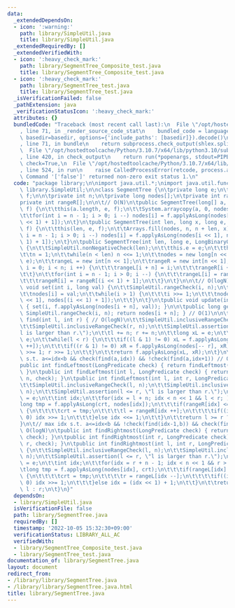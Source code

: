 ```yaml
---
data:
  _extendedDependsOn:
  - icon: ':warning:'
    path: library/SimpleUtil.java
    title: library/SimpleUtil.java
  _extendedRequiredBy: []
  _extendedVerifiedWith:
  - icon: ':heavy_check_mark:'
    path: library/SegmentTree_Composite_test.java
    title: library/SegmentTree_Composite_test.java
  - icon: ':heavy_check_mark:'
    path: library/SegmentTree_test.java
    title: library/SegmentTree_test.java
  _isVerificationFailed: false
  _pathExtension: java
  _verificationStatusIcon: ':heavy_check_mark:'
  attributes: {}
  bundledCode: "Traceback (most recent call last):\n  File \"/opt/hostedtoolcache/Python/3.10.7/x64/lib/python3.10/site-packages/onlinejudge_verify/documentation/build.py\"\
    , line 71, in _render_source_code_stat\n    bundled_code = language.bundle(stat.path,\
    \ basedir=basedir, options={'include_paths': [basedir]}).decode()\n  File \"/opt/hostedtoolcache/Python/3.10.7/x64/lib/python3.10/site-packages/onlinejudge_verify/languages/user_defined.py\"\
    , line 71, in bundle\n    return subprocess.check_output(shlex.split(command))\n\
    \  File \"/opt/hostedtoolcache/Python/3.10.7/x64/lib/python3.10/subprocess.py\"\
    , line 420, in check_output\n    return run(*popenargs, stdout=PIPE, timeout=timeout,\
    \ check=True,\n  File \"/opt/hostedtoolcache/Python/3.10.7/x64/lib/python3.10/subprocess.py\"\
    , line 524, in run\n    raise CalledProcessError(retcode, process.args,\nsubprocess.CalledProcessError:\
    \ Command '['false']' returned non-zero exit status 1.\n"
  code: "package library;\n\nimport java.util.*;\nimport java.util.function.*;\nimport\
    \ library.SimpleUtil;\n\nclass SegmentTree {\n\tprivate long e;\n\tprivate LongBinaryOperator\
    \ f;\n\n\tprivate int n;\n\tprivate long nodes[];\n\tprivate int rangeL[];\n\t\
    private int rangeR[];\n\n\t// O(N)\n\tpublic SegmentTree(long[] a, long e, LongBinaryOperator\
    \ f) {\n\t\tthis(a.length, e, f);\n\t\tSystem.arraycopy(a, 0, nodes, n, a.length);\n\
    \t\tfor(int i = n - 1; i > 0; i --) nodes[i] = f.applyAsLong(nodes[i << 1], nodes[(i\
    \ << 1) + 1]);\n\t}\n\tpublic SegmentTree(int len, long x, long e, LongBinaryOperator\
    \ f) {\n\t\tthis(len, e, f);\n\t\tArrays.fill(nodes, n, n + len, x);\n\t\tfor(int\
    \ i = n - 1; i > 0; i --) nodes[i] = f.applyAsLong(nodes[i << 1], nodes[(i <<\
    \ 1) + 1]);\n\t}\n\tpublic SegmentTree(int len, long e, LongBinaryOperator f)\
    \ {\n\t\tSimpleUtil.nonNegativeCheck(len);\n\t\tthis.e = e;\n\t\tthis.f = f;\n\
    \t\tn = 1;\n\t\twhile(n < len) n <<= 1;\n\t\tnodes = new long[n << 1];\n\t\tArrays.fill(nodes,\
    \ e);\n\t\trangeL = new int[n << 1];\n\t\trangeR = new int[n << 1];\n\t\tfor(int\
    \ i = 0; i < n; i ++) {\n\t\t\trangeL[i + n] = i;\n\t\t\trangeR[i + n] = i + 1;\n\
    \t\t}\n\t\tfor(int i = n - 1; i > 0; i --) {\n\t\t\trangeL[i] = rangeL[i << 1];\n\
    \t\t\trangeR[i] = rangeR[(i << 1) + 1];\n\t\t}\n\t}\n\n\t// O(logN)\n\tpublic\
    \ void set(int i, long val) {\n\t\tSimpleUtil.rangeCheck(i, n);\n\t\ti += n;\n\
    \t\tnodes[i] = val;\n\t\twhile(i > 1) {\n\t\t\ti >>= 1;\n\t\t\tnodes[i] = f.applyAsLong(nodes[i\
    \ << 1], nodes[(i << 1) + 1]);\n\t\t}\n\t}\n\tpublic void update(int i, long val)\
    \ { set(i, f.applyAsLong(nodes[i + n], val)); }\n\n\tpublic long get(int i) {\
    \ SimpleUtil.rangeCheck(i, n); return nodes[i + n]; } // O(1)\n\n\tpublic long\
    \ find(int l, int r) { // O(logN)\n\t\tSimpleUtil.inclusiveRangeCheck(l, n);\n\
    \t\tSimpleUtil.inclusiveRangeCheck(r, n);\n\t\tSimpleUtil.assertion(l <= r, \"\
    l is larger than r.\");\n\t\tl += n; r += n;\n\t\tlong xL = e;\n\t\tlong xR =\
    \ e;\n\t\twhile(l < r) {\n\t\t\tif((l & 1) != 0) xL = f.applyAsLong(xL, nodes[l\
    \ ++]);\n\t\t\tif((r & 1) != 0) xR = f.applyAsLong(nodes[-- r], xR);\n\t\t\tl\
    \ >>= 1; r >>= 1;\n\t\t}\n\t\treturn f.applyAsLong(xL, xR);\n\t}\n\n\t// min idx\
    \ s.t. a<=idx<b && check(find(a,idx)) && !check(find(a,idx+1)) // O(logN)\n\t\
    public int findLeftmost(LongPredicate check) { return findLeftmost(0, check);\
    \ }\n\tpublic int findLeftmost(int l, LongPredicate check) { return findLeftmost(l,\
    \ n, check); }\n\tpublic int findLeftmost(int l, int r, LongPredicate check){\n\
    \t\tSimpleUtil.inclusiveRangeCheck(l, n);\n\t\tSimpleUtil.inclusiveRangeCheck(r,\
    \ n);\n\t\tSimpleUtil.assertion(l <= r, \"l is larger than r.\");\n\t\tlong crt\
    \ = e;\n\t\tint idx;\n\t\tfor(idx = l + n; idx < n << 1 && l < r; ) {\n\t\t\t\
    long tmp = f.applyAsLong(crt, nodes[idx]);\n\t\t\tif(rangeR[idx] <= r && check.test(tmp))\
    \ {\n\t\t\t\tcrt = tmp;\n\t\t\t\tl = rangeR[idx ++];\n\t\t\t\tif((idx & 1) ==\
    \ 0) idx >>= 1;\n\t\t\t}else idx <<= 1;\n\t\t}\n\t\treturn l >= r ? r : l;\n\t\
    }\n\t// max idx s.t. a<=idx<b && !check(find(idx-1,b)) && check(find(idx,b)) //\
    \ O(logN)\n\tpublic int findRightmost(LongPredicate check) { return findRightmost(n,\
    \ check); }\n\tpublic int findRightmost(int r, LongPredicate check) { return findRightmost(0,\
    \ r, check); }\n\tpublic int findRightmost(int l, int r, LongPredicate check)\
    \ {\n\t\tSimpleUtil.inclusiveRangeCheck(l, n);\n\t\tSimpleUtil.inclusiveRangeCheck(r,\
    \ n);\n\t\tSimpleUtil.assertion(l <= r, \"l is larger than r.\");\n\t\tlong crt\
    \ = e;\n\t\tint idx;\n\t\tfor(idx = r + n - 1; idx < n << 1 && r > l; ) {\n\t\t\
    \tlong tmp = f.applyAsLong(nodes[idx], crt);\n\t\t\tif(rangeL[idx] >= l && check.test(tmp))\
    \ {\n\t\t\t\tcrt = tmp;\n\t\t\t\tr = rangeL[idx --];\n\t\t\t\tif((idx & 1) !=\
    \ 0) idx >>= 1;\n\t\t\t}else idx = (idx << 1) + 1;\n\t\t}\n\t\treturn r <= l ?\
    \ l : r;\n\t}\n}"
  dependsOn:
  - library/SimpleUtil.java
  isVerificationFile: false
  path: library/SegmentTree.java
  requiredBy: []
  timestamp: '2022-10-05 15:32:30+09:00'
  verificationStatus: LIBRARY_ALL_AC
  verifiedWith:
  - library/SegmentTree_Composite_test.java
  - library/SegmentTree_test.java
documentation_of: library/SegmentTree.java
layout: document
redirect_from:
- /library/library/SegmentTree.java
- /library/library/SegmentTree.java.html
title: library/SegmentTree.java
---
```

